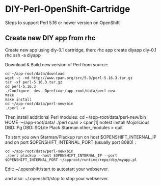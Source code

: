 DIY-Perl-OpenShift-Cartridge
====================

Steps to support Perl 5.16 or newer version on OpenShift



Create new DIY app from rhc
----------------
Create new app using diy-0.1 cartridge, then:
	rhc app create diyapp diy-0.1
	rhc ssh -a diyapp 


Download & Build new version of Perl from source:

	cd ~/app-root/data/download
	wget -c -nd http://www.cpan.org/src/5.0/perl-5.16.3.tar.gz
	tar -xf perl-5.16.3.tar.gz
	cd perl-5.16.3
	./Configure -des -Dprefix=~/app-root/data/perl-new
	make 
	make install
	cd ~/app-root/data/perl-new/bin
	./perl -v

Then install additional Perl modules:
	cd ~/app-root/data/perl-new/bin
	HOME=~/app-root/data/ ./perl cpan
	> cpan[1]	notest install Mojolicious DBD::Pg DBD::SQLite Plack Starman other_modules
	> quit



To start you own Starman/Plackup run on host $OPENSHIFT_INTERNAL_IP and on port $OPENSHIFT_INTERNAL_PORT (usually port 8080)  :

	cd ~/app-root/data/perl-new/bin
	./perl plackup --host $OPENSHIFT_INTERNAL_IP --port $OPENSHIFT_INTERNAL_PORT ~/approot/runtime/repo/diy/myapp.pl 


Edit:
	~/.openshift/start
to autostart your webserver.

and also:
	~/.openshift/stop
to stop your webserver.






